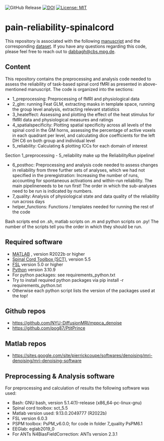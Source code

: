![GitHub Release](https://img.shields.io/github/v/release/eippertlab/pain-reliability-spinalcord)
[![DOI](https://zenodo.org/badge/733083740.svg)](https://zenodo.org/doi/10.5281/zenodo.10518643)
[![License: MIT](https://img.shields.io/badge/License-MIT-yellow.svg)](https://opensource.org/licenses/MIT)

# pain-reliability-spinalcord
This repository is associated with the following [manuscript](https://www.biorxiv.org/content/10.1101/2023.12.22.572825v1) and the corresponding [dataset](https://openneuro.org/datasets/ds004926). If you have any questions regarding this code, please feel free to reach out to dabbagh@cbs.mpg.de.

## Content
This repository contains the preprocessing and analysis code needed to assess the reliability of task-based spinal cord fMRI as presented in above-mentioned manuscript. The code is organized into the sections: 
* 1_preprocessing: Preprocessing of fMRI and physiological data
* 2_glm: running Feat GLM, extracting masks in template space, running the group level analysis, extracting relevant statistics
* 3_heateffect: Assessing and plotting the effect of the heat stimulus for fMRI data and physiological measures and ratings
* 4_spatialspecificity: Plotting spatial specificity across all levels of the spinal cord in the GM horns, assessing the percentage of active voxels in each quadrant per level, and calculating dice coefficients for the left DH C6 on both group and individual level
* 5_reliability: Calculating & plotting ICCs for each domain of interest
  
Section 1_preprocessing - 5_reliability make up the ReliabilityRun pipeline!

* 6_posthoc: Preprocessing and analysis code needed to assess changes in reliability from three further sets of analyses, which we had not specified in the preregistration: Increasing the number of runs, accounting for spontaneous activations and within-run reliability. The main pipelineneeds to be run first! The order in which the sub-analyses need to be run is indicated by numbers.
* 7_quality: Analysis of physiological state and data quality of the reliability run across days
* helper_functions: Functions / templates needed for running the rest of the code

Bash scripts end on .sh, matlab scripts on .m and python scripts on .py! The number of the scripts tell you the order in which they should be run.

## Required software
* [MATLAB](https://de.mathworks.com/products/matlab.html) , version R2022b or higher
* [Spinal Cord Toolbox (SCT)](https://spinalcordtoolbox.com/index.html), version 5.5
* [FSL](https://fsl.fmrib.ox.ac.uk/fsl/fslwiki/FSL) version 5.0 or higher
* [Python](https://www.python.org/) version 3.10.9
* For python packages: see requirements_python.txt
* Try to install required python packages via pip install -r requirements_python.txt
* Otherwise  each python script lists the version of the packages used at the top!

## Github repos
* https://github.com/NYU-DiffusionMRI/mppca_denoise
* https://github.com/pog87/PtitPrince

## Matlab repos
* https://sites.google.com/site/pierrickcoupe/softwares/denoising/mri-denoising/mri-denoising-software

## Preprocessing & Analysis software
For preprocessing and calculation of results the following software was used:
* Bash: GNU bash, version 5.1.4(1)-release (x86_64-pc-linux-gnu)
* Spinal cord toolbox: sct_5.5
* Matlab version used: 9.13.0.2049777 (R2022b)
* FSL version 6.0.3
* PSPM toolbox: PsPM_v6.0.0; for code in folder 7_quality PsPM6.1
* EEGlab: eglab2019_0
* For ANTs N4BiasFieldCorrection: ANTs version 2.3.1
